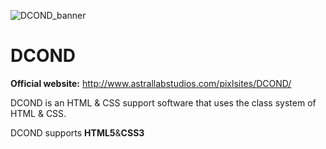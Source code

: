 ![DCOND_banner](https://cdn.discordapp.com/attachments/444931747604332567/539821265695932426/DCOND-gfx02.png)

# DCOND

**Official website:** http://www.astrallabstudios.com/pixlsites/DCOND/

DCOND is an HTML & CSS support software that uses the class system of HTML & CSS.

DCOND supports **HTML5**&**CSS3**

